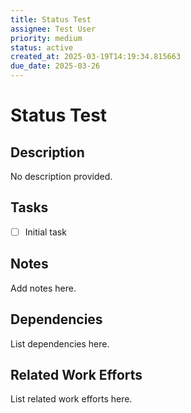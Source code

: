 ```yaml
---
title: Status Test
assignee: Test User
priority: medium
status: active
created_at: 2025-03-19T14:19:34.815663
due_date: 2025-03-26
---
```


# Status Test

## Description
No description provided.

## Tasks
- [ ] Initial task

## Notes
Add notes here.

## Dependencies
List dependencies here.

## Related Work Efforts
List related work efforts here.
